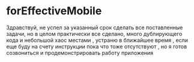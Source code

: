 # forEffectiveMobile
Здравствуй, не успел за указанный срок сделать все поставленные задачи, но в целом  практически все сделано,
много дублирующего кода и небольшой хаос местами , устраню в ближайшее время , если еще буду на счету 
инструкции пока что тоже отсутствуют , но  я готов созвониться и продемонстрировать работу приложения
